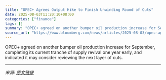 ```yaml
---
title: "OPEC+ Agrees Output Hike to Finish Unwinding Round of Cuts"
date: 2025-08-03T11:20:10+08:00
categories: ["finance"]
tags: []
summary: "OPEC+ agreed on another bumper oil production increase for September, completing its current tranche of supply revival one year early, and indicated it may consider reviewing the next layer of cuts."
source_url: "https://www.bloomberg.com/news/articles/2025-08-03/opec-agrees-big-output-hike-to-finish-unwinding-round-of-cuts"
---
```


OPEC+ agreed on another bumper oil production increase for September, completing its current tranche of supply revival one year early, and indicated it may consider reviewing the next layer of cuts.

---

*来源: [原文链接](https://www.bloomberg.com/news/articles/2025-08-03/opec-agrees-big-output-hike-to-finish-unwinding-round-of-cuts)*
